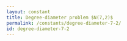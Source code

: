 ```yaml
---
layout: constant
title: Degree-diameter problem $N(7,2)$
permalink: /constants/degree-diameter-7-2/
id: degree-diameter-7-2
---
```

